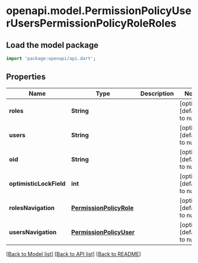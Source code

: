 # openapi.model.PermissionPolicyUserUsersPermissionPolicyRoleRoles

## Load the model package
```dart
import 'package:openapi/api.dart';
```

## Properties
Name | Type | Description | Notes
------------ | ------------- | ------------- | -------------
**roles** | **String** |  | [optional] [default to null]
**users** | **String** |  | [optional] [default to null]
**oid** | **String** |  | [optional] [default to null]
**optimisticLockField** | **int** |  | [optional] [default to null]
**rolesNavigation** | [**PermissionPolicyRole**](PermissionPolicyRole.md) |  | [optional] [default to null]
**usersNavigation** | [**PermissionPolicyUser**](PermissionPolicyUser.md) |  | [optional] [default to null]

[[Back to Model list]](../README.md#documentation-for-models) [[Back to API list]](../README.md#documentation-for-api-endpoints) [[Back to README]](../README.md)


